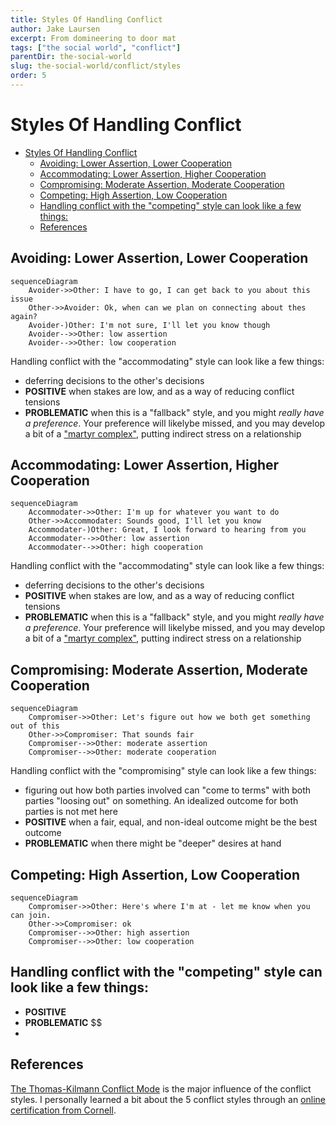 ```yaml
---
title: Styles Of Handling Conflict
author: Jake Laursen
excerpt: From domineering to door mat
tags: ["the social world", "conflict"]  
parentDir: the-social-world
slug: the-social-world/conflict/styles
order: 5
---
```


# Styles Of Handling Conflict

- [Styles Of Handling Conflict](#styles-of-handling-conflict)
  - [Avoiding: Lower Assertion, Lower Cooperation](#avoiding-lower-assertion-lower-cooperation)
  - [Accommodating: Lower Assertion, Higher Cooperation](#accommodating-lower-assertion-higher-cooperation)
  - [Compromising: Moderate Assertion, Moderate Cooperation](#compromising-moderate-assertion-moderate-cooperation)
  - [Competing: High Assertion, Low Cooperation](#competing-high-assertion-low-cooperation)
  - [Handling conflict with the "competing" style can look like a few things:](#handling-conflict-with-the-competing-style-can-look-like-a-few-things)
  - [References](#references)


## Avoiding: Lower Assertion, Lower Cooperation
```mermaid
sequenceDiagram
    Avoider->>Other: I have to go, I can get back to you about this issue
    Other->>Avoider: Ok, when can we plan on connecting about thes again?
    Avoider-)Other: I'm not sure, I'll let you know though
    Avoider-->>Other: low assertion
    Avoider-->>Other: low cooperation
```

Handling conflict with the "accommodating" style can look like a few things:
- deferring decisions to the other's decisions
- **POSITIVE** when stakes are low, and as a way of reducing conflict tensions
- **PROBLEMATIC** when this is a "fallback" style, and you might _really have a preference_. Your preference will likelybe missed, and you may develop a bit of a ["martyr complex"](https://www.webmd.com/mental-health/what-is-a-martyr-complex), putting indirect stress on a relationship

## Accommodating: Lower Assertion, Higher Cooperation
```mermaid
sequenceDiagram
    Accommodater->>Other: I'm up for whatever you want to do
    Other->>Accommodater: Sounds good, I'll let you know
    Accommodater-)Other: Great, I look forward to hearing from you
    Accommodater-->>Other: low assertion
    Accommodater-->>Other: high cooperation
```

Handling conflict with the "accommodating" style can look like a few things:
- deferring decisions to the other's decisions
- **POSITIVE** when stakes are low, and as a way of reducing conflict tensions
- **PROBLEMATIC** when this is a "fallback" style, and you might _really have a preference_. Your preference will likelybe missed, and you may develop a bit of a ["martyr complex"](https://www.webmd.com/mental-health/what-is-a-martyr-complex), putting indirect stress on a relationship

## Compromising: Moderate Assertion, Moderate Cooperation
```mermaid
sequenceDiagram
    Compromiser->>Other: Let's figure out how we both get something out of this
    Other->>Compromiser: That sounds fair
    Compromiser-->>Other: moderate assertion
    Compromiser-->>Other: moderate cooperation
```

Handling conflict with the "compromising" style can look like a few things:
- figuring out how both parties involved can "come to terms" with both parties "loosing out" on something. An idealized outcome for both parties is not met here
- **POSITIVE** when a fair, equal, and non-ideal outcome might be the best outcome
- **PROBLEMATIC** when there might be "deeper" desires at hand

## Competing: High Assertion, Low Cooperation
```mermaid
sequenceDiagram
    Compromiser->>Other: Here's where I'm at - let me know when you can join.
    Other->>Compromiser: ok
    Compromiser-->>Other: high assertion
    Compromiser-->>Other: low cooperation
```

Handling conflict with the "competing" style can look like a few things:
- 
- **POSITIVE** 
- **PROBLEMATIC** $$
- 
## References 
[The Thomas-Kilmann Conflict Mode](https://kilmanndiagnostics.com/overview-thomas-kilmann-conflict-mode-instrument-tki/) is the major influence of the conflict styles. I personally learned a bit about the 5 conflict styles through an [online certification from Cornell](https://ecornell.cornell.edu/).  